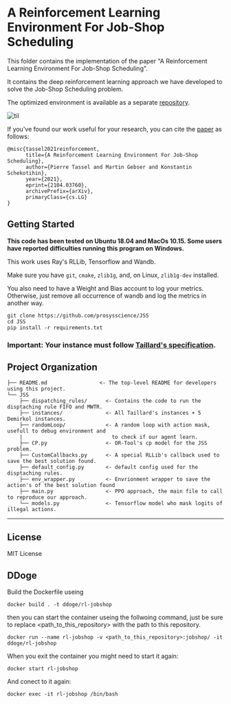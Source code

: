 A Reinforcement Learning Environment For Job-Shop Scheduling
==============================

This folder contains the implementation of the paper "A Reinforcement Learning Environment For Job-Shop Scheduling".

It contains the deep reinforcement learning approach we have developed to solve the Job-Shop Scheduling problem.

The optimized environment is available as a separate [repository](https://github.com/prosysscience/JSSEnv).

![til](./ta01.gif)

If you've found our work useful for your research, you can cite the [paper](https://arxiv.org/abs/2104.03760) as follows:

```
@misc{tassel2021reinforcement,
      title={A Reinforcement Learning Environment For Job-Shop Scheduling}, 
      author={Pierre Tassel and Martin Gebser and Konstantin Schekotihin},
      year={2021},
      eprint={2104.03760},
      archivePrefix={arXiv},
      primaryClass={cs.LG}
}
```

Getting Started
------------

**This code has been tested on Ubuntu 18.04 and MacOs 10.15. 
Some users have reported difficulties running this program on Windows.**

This work uses Ray's RLLib, Tensorflow and Wandb.

Make sure you have `git`, `cmake`, `zlib1g`, and, on Linux, `zlib1g-dev` installed.

You also need to have a Weight and Bias account to log your metrics. 
Otherwise, just remove all occurrence of wandb and log the metrics in another way.


```shell
git clone https://github.com/prosysscience/JSS
cd JSS
pip install -r requirements.txt
```

### Important: Your instance must follow [Taillard's specification](http://jobshop.jjvh.nl/explanation.php#taillard_def). 

Project Organization
------------

    ├── README.md                 <- The top-level README for developers using this project.
    └── JSS
        ├── dispatching_rules/      <- Contains the code to run the disptaching rule FIFO and MWTR.
        ├── instances/              <- All Taillard's instances + 5 Demirkol instances.
        ├── randomLoop/             <- A random loop with action mask, usefull to debug environment and
        |                             to check if our agent learn.
        ├── CP.py                   <- OR-Tool's cp model for the JSS problem.
        ├── CustomCallbacks.py      <- A special RLLib's callback used to save the best solution found.
        ├── default_config.py       <- default config used for the disptaching rules.
        ├── env_wrapper.py          <- Envrionment wrapper to save the action's of the best solution found
        ├── main.py                 <- PPO approach, the main file to call to reproduce our approach.
        └── models.py               <- Tensorflow model who mask logits of illegal actions.

--------

## License

MIT License

## DDoge
Build the Dockerfile useing
``` bin
docker build . -t ddoge/rl-jobshop
```
then you can start the container useing the follwoing command, just be sure to replace <path_to_this_repository> with the path to this repository.
``` bin
docker run --name rl-jobshop -v <path_to_this_repository>:jobshop/ -it ddoge/rl-jobshop
```

When you exit the container you might need to start it again:
``` bin
docker start rl-jobshop
```

And conect to it again:
``` bin
docker exec -it rl-jobshop /bin/bash
```